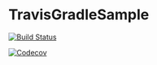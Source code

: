 # TravisGradleSample

[![Build Status](https://travis-ci.org/eemsquared/TravisGradleSample.svg?branch=master)](https://travis-ci.org/eemsquared/TravisGradleSample)

[![Codecov](https://img.shields.io/codecov/c/github/eemsquared/TravisGradleSample.svg?branch=master)](https://img.shields.io/codecov/c/github/eemsquared/TravisGradleSample)
